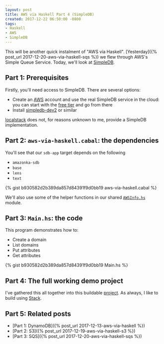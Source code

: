 ```yaml
---
layout: post
title: AWS via Haskell Part 4 (SimpleDB)
created: 2017-12-22 06:50:00 -0800
tags:
- Haskell
- AWS
- SimpleDB
---
```

This will be another quick instalment of "AWS via Haskell". [Yesterday]({% post_url 2017-12-20-aws-via-haskell-sqs %}) we flew through AWS's Simple Queue Service. Today, we'll look at [SimpleDB][simpledb].

## Part 1: Prerequisites

Firstly, you'll need access to SimpleDB. There are several options:

* Create an [AWS][aws] account and use the real SimpleDB service in the cloud: you can start with the [free tier][aws-free-tier] and go from there
* Install [simpledb-dev2][simpledb-dev2] or similar

[localstack][localstack] does not, for reasons unknown to me, provide a SimpleDB implementation.

## Part 2: `aws-via-haskell.cabal`: the dependencies

You'll see that our `sdb-app` target depends on the following

* `amazonka-sdb`
* `base`
* `lens`
* `text`

{% gist b930582d2b389da857d84391f9d0bb19 aws-via-haskell.cabal %}

We'll also use some of the helper functions in our shared [`AWSInfo.hs`][awsinfo] module.

## Part 3: `Main.hs`: the code

This program demonstrates how to:

* Create a domain
* List domains
* Put attributes
* Get attributes

{% gist b930582d2b389da857d84391f9d0bb19 Main.hs %}

## Part 4: The full working demo project

I've gathered this all together into this buildable [project][aws-via-haskell-repo]. As always, I like to build using [Stack][stack].

## Part 5: Related posts

* [Part 1: DynamoDB]({% post_url 2017-12-13-aws-via-haskell %})
* [Part 2: S3]({% post_url 2017-12-19-aws-via-haskell-s3 %})
* [Part 3: SQS]({% post_url 2017-12-20-aws-via-haskell-sqs %})

[aws]: https://aws.amazon.com/
[aws-free-tier]: https://aws.amazon.com/free/
[aws-via-haskell-repo]: https://github.com/rcook/aws-via-haskell/
[awsinfo]: https://github.com/rcook/aws-via-haskell/blob/master/lib/AWSViaHaskell/AWSInfo.hs
[localstack]: https://github.com/localstack/localstack
[simpledb]: https://aws.amazon.com/simpledb/
[simpledb-dev2]: https://pypi.org/project/simpledb-dev2/
[stack]: https://haskellstack.org/

